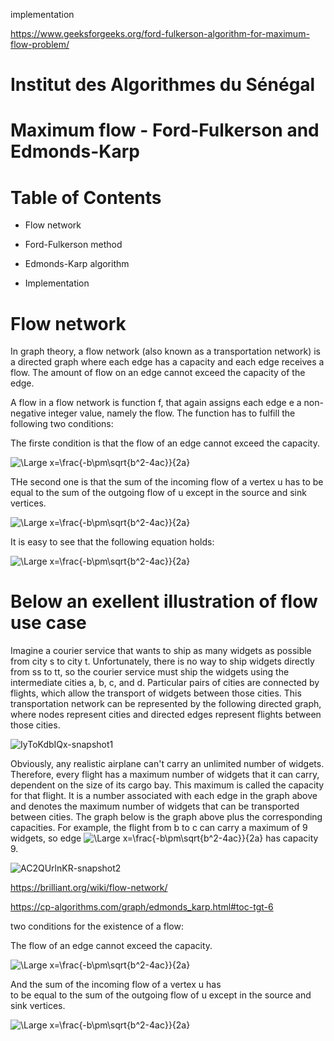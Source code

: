 implementation

https://www.geeksforgeeks.org/ford-fulkerson-algorithm-for-maximum-flow-problem/



# Institut des Algorithmes du Sénégal

# Maximum flow - Ford-Fulkerson and Edmonds-Karp

# Table of Contents

  - Flow network
 
  - Ford-Fulkerson method
  
  - Edmonds-Karp algorithm
  
  - Implementation

# Flow network

In graph theory, a flow network (also known as a transportation network) is a directed graph where each edge has a capacity and each edge receives a flow. The amount of flow on an edge cannot exceed the capacity of the edge.

A flow in a flow network is function f, that again assigns each edge e a non-negative integer value, namely the flow. The function has to fulfill the following two conditions:

The firste condition is that the flow of an edge cannot exceed the capacity.

![\Large x=\frac{-b\pm\sqrt{b^2-4ac}}{2a}](https://latex.codecogs.com/svg.latex?\Large&space;f(e)\leq{c(e)}) 

THe second one is that the sum of the incoming flow of a vertex u has to be equal to the sum of the outgoing flow of u except in the source and sink vertices.


![\Large x=\frac{-b\pm\sqrt{b^2-4ac}}{2a}](https://latex.codecogs.com/svg.latex?\Large&space;\sum_{(v,u)\in{E}}f((v,u))=\sum_{(u,v)\in{E}}f((u,v))) 

It is easy to see that the following equation holds:

![\Large x=\frac{-b\pm\sqrt{b^2-4ac}}{2a}](https://latex.codecogs.com/svg.latex?\Large&space;\sum_{(s,u)\in{E}}f((s,u))=\sum_{(u,t)\in{E}}f((u,t))) 


# Below an exellent illustration of flow use case

Imagine a courier service that wants to ship as many widgets as possible from city s to city t. Unfortunately, there is no way to ship widgets directly from ss to tt, so the courier service must ship the widgets using the intermediate cities a, b, c, and d. Particular pairs of cities are connected by flights, which allow the transport of widgets between those cities. This transportation network can be represented by the following directed graph, where nodes represent cities and directed edges represent flights between those cities.



![IyToKdbIQx-snapshot1](https://user-images.githubusercontent.com/41585144/116802007-8938eb00-ab0f-11eb-9f26-e6f88f2dbff5.png)


Obviously, any realistic airplane can't carry an unlimited number of widgets. Therefore, every flight has a maximum number of widgets that it can carry, dependent on the size of its cargo bay. This maximum is called the capacity for that flight. It is a number associated with each edge in the graph above and denotes the maximum number of widgets that can be transported between cities. The graph below is the graph above plus the corresponding capacities. 
For example, the flight from b to c can carry a maximum of 9 widgets, so edge ![\Large x=\frac{-b\pm\sqrt{b^2-4ac}}{2a}](https://latex.codecogs.com/svg.latex?\Large&space;\vec{bc}) has capacity 9.

![AC2QUrlnKR-snapshot2](https://user-images.githubusercontent.com/41585144/116802070-272cb580-ab10-11eb-80e8-2510b90800f7.png)


https://brilliant.org/wiki/flow-network/

https://cp-algorithms.com/graph/edmonds_karp.html#toc-tgt-6






two conditions for the existence of a flow:

The flow of an edge cannot exceed the capacity. 

![\Large x=\frac{-b\pm\sqrt{b^2-4ac}}{2a}](https://latex.codecogs.com/svg.latex?\Large&space;f(e)\leq{c(e)}) 

And the sum of the incoming flow of a vertex u has<br/>
to be equal to the sum of the outgoing flow of u except in the source and sink vertices. 

![\Large x=\frac{-b\pm\sqrt{b^2-4ac}}{2a}](https://latex.codecogs.com/svg.latex?\Large&space;\sum_{(v,u)\in{E}}f((v,u))=\sum_{(u,v)\in{E}}f((u,v))) 



